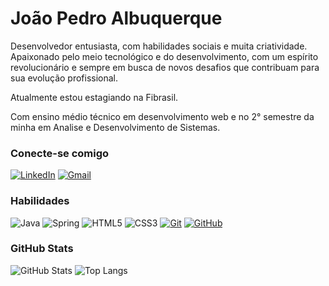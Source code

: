 # João Pedro Albuquerque

Desenvolvedor entusiasta, com habilidades sociais e muita criatividade. Apaixonado pelo meio tecnológico e do desenvolvimento, com um espírito revolucionário e sempre em busca de novos desafios que contribuam para sua evolução profissional.

Atualmente estou estagiando na Fibrasil.

Com ensino médio técnico em desenvolvimento web e no 2° semestre da minha em Analise e Desenvolvimento de Sistemas.
### Conecte-se comigo


[![LinkedIn](https://img.shields.io/badge/-LinkedIn-000?style=for-the-badge&logo=linkedin&logoColor=30A3DC)](https://www.linkedin.com/in/joão-pedro-cavalcante-de-albuquerque-silva-1194001b8/)
[![Gmail](https://img.shields.io/badge/Gmail-333333?style=for-the-badge&logo=gmail&logoColor=red)](mailto:joaopedro.cavalcante534@gmail.com)

### Habilidades
![Java](https://img.shields.io/badge/java-%23ED8B00.svg?style=for-the-badge&logo=openjdk&logoColor=black)
![Spring](https://img.shields.io/badge/spring-%236DB33F.svg?style=for-the-badge&logo=spring&logoColor=white)
![HTML5](https://img.shields.io/badge/HTML-000?style=for-the-badge&logo=html5&logoColor=30A3DC)
![CSS3](https://img.shields.io/badge/CSS3-000?style=for-the-badge&logo=css3&logoColor=E94D5F)
[![Git](https://img.shields.io/badge/Git-000?style=for-the-badge&logo=git&logoColor=E94D5F)](https://git-scm.com/doc)
[![GitHub](https://img.shields.io/badge/GitHub-000?style=for-the-badge&logo=github&logoColor=30A3DC)](https://docs.github.com/)


### GitHub Stats

![GitHub Stats](https://github-readme-stats.vercel.app/api?username=joaopedro-albuquerque&theme=transparent&bg_color=000&border_color=30A3DC&show_icons=true&icon_color=30A3DC&title_color=E94D5F&text_color=FFF)
![Top Langs](https://github-readme-stats-git-masterrstaa-rickstaa.vercel.app/api/top-langs/?username=joaopedro-albuquerque&layout=compact&bg_color=000&border_color=30A3DC&title_color=E94D5F&text_color=FFF)
